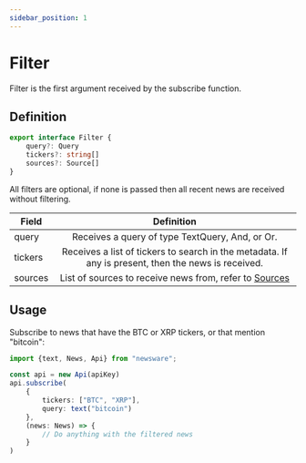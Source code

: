 ```yaml
---
sidebar_position: 1
---
```


# Filter

Filter is the first argument received by the subscribe function.

## Definition

```typescript
export interface Filter {
    query?: Query
    tickers?: string[]
    sources?: Source[]
}
```

All filters are optional, if none is passed then all recent news are received without filtering.

| Field   |                                             Definition                                              |
|---------|:---------------------------------------------------------------------------------------------------:|
| query   |                           Receives a query of type TextQuery, And, or Or.                           |
| tickers | Receives a list of tickers to search in the metadata. If any is present, then the news is received. |
| sources |                 List of sources to receive news from, refer to [Sources](./sources)                 |

## Usage

Subscribe to news that have the BTC or XRP tickers, or that mention "bitcoin":

```typescript
import {text, News, Api} from "newsware";

const api = new Api(apiKey)
api.subscribe(
    {
        tickers: ["BTC", "XRP"],
        query: text("bitcoin")
    },
    (news: News) => {
        // Do anything with the filtered news
    }
)
```
